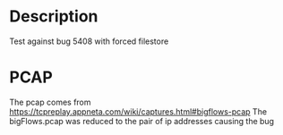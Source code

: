 # Description

Test against bug 5408 with forced filestore

# PCAP

The pcap comes from https://tcpreplay.appneta.com/wiki/captures.html#bigflows-pcap
The bigFlows.pcap was reduced to the pair of ip addresses causing the bug
